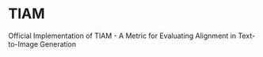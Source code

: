 # TIAM
Official Implementation of TIAM - A Metric for Evaluating Alignment in Text-to-Image Generation
